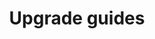 ---
lang: en
layout: doc
permalink: /doc/upgrade/
redirect_to: https://qubes-doc-rst.readthedocs.io/en/latest/user/downloading-installing-upgrading/upgrade/upgrade.html
ref: 158
title: Upgrade guides
---